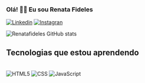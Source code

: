 ### Olá! 👋🏾 Eu sou Renata Fideles

[![Linkedin]( https://img.shields.io/badge/LinkedIn-0077B5?style=for-the-badge&logo=linkedin&logoColor=white)](https://www.linkedin.com/in/renatafideles/)
[![Instagran]( https://img.shields.io/badge/Instagram-E4405F?style=for-the-badge&logo=instagram&logoColor=white)](https://www.instagram.com/renatagpaulafideles/)

![Renatafideles GitHub stats](https://github-readme-stats.vercel.app/api?username=Renatafideles&show_icons=true&theme=tokyonight)

## Tecnologias que estou aprendendo

<div style="display: inline_block"> </br>
<img align="center"src="https://img.shields.io/badge/HTML5-E34F26?style=for-the-badge&logo=html5&logoColor=white" alt="HTML5"/>
<img align="center" alt="CSS" src="https://img.shields.io/badge/CSS-239120?&style=for-the-badge&logo=css3&logoColor=white"/>
<img align="center" alt="JavaScript" src="https://img.shields.io/badge/JavaScript-F7DF1E?style=for-the-badge&logo=javascript&logoColor=black"/>

</div>
